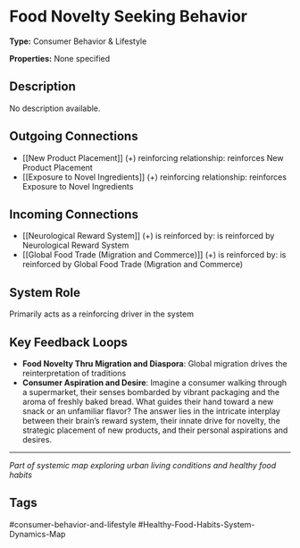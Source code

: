 # Food Novelty Seeking Behavior

**Type:** Consumer Behavior & Lifestyle

**Properties:** None specified

## Description
No description available.

## Outgoing Connections
- [[New Product Placement]] (+) reinforcing relationship: reinforces New Product Placement
- [[Exposure to Novel Ingredients]] (+) reinforcing relationship: reinforces Exposure to Novel Ingredients

## Incoming Connections
- [[Neurological Reward System]] (+) is reinforced by: is reinforced by Neurological Reward System
- [[Global Food  Trade   (Migration  and  Commerce)]] (+) is reinforced by: is reinforced by Global Food  Trade   (Migration  and  Commerce)

## System Role
Primarily acts as a reinforcing driver in the system

## Key Feedback Loops
- **Food Novelty Thru Migration and Diaspora**: Global migration drives the reinterpretation of traditions
- **Consumer Aspiration and Desire**: Imagine a consumer walking through a supermarket, their senses bombarded by vibrant packaging and the aroma of freshly baked bread. What guides their hand toward a new snack or an unfamiliar flavor? The answer lies in the intricate interplay between their brain’s reward system, their innate drive for novelty, the strategic placement of new products, and their personal aspirations and desires.

---
*Part of systemic map exploring urban living conditions and healthy food habits*

## Tags
#consumer-behavior-and-lifestyle #Healthy-Food-Habits-System-Dynamics-Map
